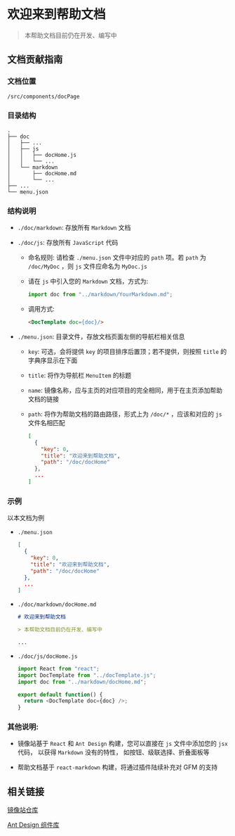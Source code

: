 # 欢迎来到帮助文档

> 本帮助文档目前仍在开发、编写中

## 文档贡献指南

### 文档位置

`/src/components/docPage`

### 目录结构

```
.
├── doc
│   ├── ...
│   ├── js
│   │   ├── docHome.js
│   │   └── ...
│   └── markdown
│       ├── docHome.md
│       └── ...
├── ...
└── menu.json
```

### 结构说明

- `./doc/markdown`: 存放所有 `Markdown` 文档

- `./doc/js`: 存放所有 `JavaScript` 代码

  - 命名规则: 请检查 `./menu.json` 文件中对应的 `path` 项。若 `path` 为 `/doc/MyDoc` ，则 `js` 文件应命名为 `MyDoc.js`

  - 请在 `js` 中引入您的 `Markdown` 文档，方式为:

    ```js
    import doc from "../markdown/YourMarkdown.md";
    ```

  - 调用方式:

    ```html
    <DocTemplate doc={doc}/>
    ```

- `./menu.json`: 目录文件，存放文档页面左侧的导航栏相关信息

  - `key`: 可选，会将提供 `key` 的项目排序后置顶；若不提供，则按照 `title` 的字典序显示在下面

  - `title`: 将作为导航栏 `MenuItem` 的标题

  - `name`: 镜像名称，应与主页的对应项目的完全相同，用于在主页添加帮助文档的链接

  - `path`: 将作为帮助文档的路由路径，形式上为 `/doc/*` ，应该和对应的 `js` 文件名相匹配

    ```json
    [
      {
        "key": 0,
        "title": "欢迎来到帮助文档",
        "path": "/doc/docHome"
      },
      ...
    ]
    ```

### 示例

以本文档为例

- `./menu.json`

  ```json
  [
    {
      "key": 0,
      "title": "欢迎来到帮助文档",
      "path": "/doc/docHome"
    },
    ...
  ]
  ```

- `./doc/markdown/docHome.md`

  ```markdown
  # 欢迎来到帮助文档

  > 本帮助文档目前仍在开发、编写中

  ...
  ```

- `./doc/js/docHome.js`

  ```js
  import React from "react";
  import DocTemplate from "../docTemplate.js";
  import doc from "../markdown/docHome.md";

  export default function() {
    return <DocTemplate doc={doc} />;
  }
  ```

### 其他说明:

- 镜像站基于 `React` 和 `Ant Design` 构建，您可以直接在 `js` 文件中添加您的 `jsx` 代码， 以获得 `Markdown` 没有的特性， 如按钮、级联选择、折叠面板等

- 帮助文档基于 `react-markdown` 构建，将通过插件陆续补充对 GFM 的支持

## 相关链接

[镜像站仓库](https://github.com/hitlug/mirror-web)

[Ant Design 组件库](https://ant.design/components/overview-cn/)
